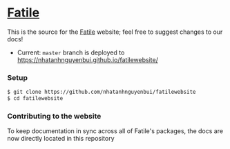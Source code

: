 # [Fatile](https://nhatanhnguyenbui.github.io/fatilewebsite/)

This is the source for the [Fatile](https://nhatanhnguyenbui.github.io/fatilewebsite/) website; feel free to suggest changes to our docs!

- Current: `master` branch is deployed to https://nhatanhnguyenbui.github.io/fatilewebsite/

### Setup

```bash
$ git clone https://github.com/nhatanhnguyenbui/fatilewebsite
$ cd fatilewebsite
```
### Contributing to the website

To keep documentation in sync across all of Fatile's packages, the docs are now directly located in this repository
